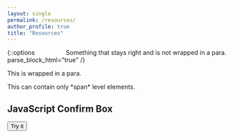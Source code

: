 ```yaml
---
layout: single
permalink: /resources/
author_profile: true
title: "Resources"
---
```



<div style="float: right">
    Something that stays right and is not wrapped in a para.
</div>

{::options parse_block_html="true" /}

<div>
    This is wrapped in a para.
</div>
<p>
    This can contain only *span* level elements.
</p>


<h2>JavaScript Confirm Box</h2>


<button onclick="myFunction()">Try it</button>

<p id="demo"></p>

<script>
function myFunction() {
  var txt;
  if (confirm("Press a button!")) {
    txt = "You pressed OK!";
  } else {
    txt = "You pressed Cancel!";
  }
  document.getElementById("demo").innerHTML = txt;
}
</script>


